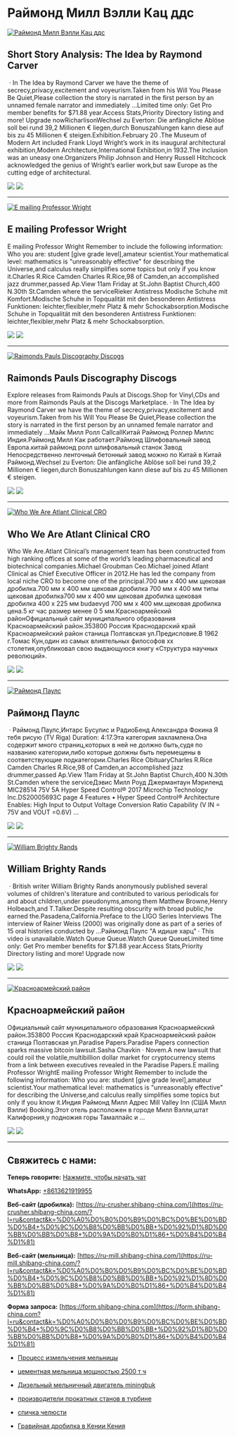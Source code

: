 # Раймонд Милл Вэлли Кац ддс

<a href="https://swt.shibang-china.com/?l=ru&img&k=%D0%A0%D0%B0%D0%B9%D0%BC%D0%BE%D0%BD%D0%B4+%D0%9C%D0%B8%D0%BB%D0%BB+%D0%92%D1%8D%D0%BB%D0%BB%D0%B8+%D0%9A%D0%B0%D1%86+%D0%B4%D0%B4%D1%81" target="_blank">![Раймонд Милл Вэлли Кац ддс](http://static.shibang-china.com/all-800x300/35.jpg)</a>

## Short Story Analysis: The Idea by Raymond Carver
&nbsp;&#0183;&#32;In The Idea by Raymond Carver we have the theme of secrecy,privacy,excitement and voyeurism.Taken from his Will You Please Be Quiet,Please collection the story is narrated in the first person by an unnamed female narrator and immediately …Limited time only: Get Pro member benefits for $71.88 year.Access Stats,Priority Directory listing and more! Upgrade nowRicharlisonWechsel zu Everton: Die anf&#228;ngliche Abl&#246;se soll bei rund 39,2 Millionen € liegen,durch Bonuszahlungen kann diese auf bis zu 45 Millionen € steigen.Exhibition.February 20 .The Museum of Modern Art included Frank Lloyd Wright’s work in its inaugural architectural exhibition,Modern Architecture,International Exhibition,in 1932.The inclusion was an uneasy one.Organizers Philip Johnson and Henry Russell Hitchcock acknowledged the genius of Wright’s earlier work,but saw Europe as the cutting edge of architectural.


<a href="https://whatsapp.shibangsoft.com/WhatsApp.php" target="_blank" title="WhatsApp">![](http://static.shibang-china.com/icon/whatsapp.png)</a> <a href="https://swt.shibang-china.com/?l=ru&icon&k=%D0%A0%D0%B0%D0%B9%D0%BC%D0%BE%D0%BD%D0%B4+%D0%9C%D0%B8%D0%BB%D0%BB+%D0%92%D1%8D%D0%BB%D0%BB%D0%B8+%D0%9A%D0%B0%D1%86+%D0%B4%D0%B4%D1%81" target="_blank">![](http://static.shibang-china.com/icon/chat-ru.png)</a>

---

<a href="https://swt.shibang-china.com/?l=ru&img&k=%D0%A0%D0%B0%D0%B9%D0%BC%D0%BE%D0%BD%D0%B4+%D0%9C%D0%B8%D0%BB%D0%BB+%D0%92%D1%8D%D0%BB%D0%BB%D0%B8+%D0%9A%D0%B0%D1%86+%D0%B4%D0%B4%D1%81" target="_blank">![E mailing Professor Wright](http://static.shibang-china.com/all-800x300/128.jpg)</a>

## E mailing Professor Wright
E mailing Professor Wright Remember to include the following information: Who you are: student [give grade level],amateur scientist.Your mathematical level: mathematics is &quot;unreasonably effective&quot; for describing the Universe,and calculus really simplifies some topics but only if you know it.Charles R.Rice Camden Charles R.Rice,98 of Camden,an accomplished jazz drummer,passed Ap.View 11am Friday at St.John Baptist Church,400 N.30th St.Camden where the serviceRieker Antistress Modische Schuhe mit Komfort.Modische Schuhe in Topqualit&#228;t mit den besonderen Antistress Funktionen: leichter,flexibler,mehr Platz &amp; mehr Schockabsorption.Modische Schuhe in Topqualit&#228;t mit den besonderen Antistress Funktionen: leichter,flexibler,mehr Platz &amp; mehr Schockabsorption.


<a href="https://whatsapp.shibangsoft.com/WhatsApp.php" target="_blank" title="WhatsApp">![](http://static.shibang-china.com/icon/whatsapp.png)</a> <a href="https://swt.shibang-china.com/?l=ru&icon&k=%D0%A0%D0%B0%D0%B9%D0%BC%D0%BE%D0%BD%D0%B4+%D0%9C%D0%B8%D0%BB%D0%BB+%D0%92%D1%8D%D0%BB%D0%BB%D0%B8+%D0%9A%D0%B0%D1%86+%D0%B4%D0%B4%D1%81" target="_blank">![](http://static.shibang-china.com/icon/chat-ru.png)</a>

---

<a href="https://swt.shibang-china.com/?l=ru&img&k=%D0%A0%D0%B0%D0%B9%D0%BC%D0%BE%D0%BD%D0%B4+%D0%9C%D0%B8%D0%BB%D0%BB+%D0%92%D1%8D%D0%BB%D0%BB%D0%B8+%D0%9A%D0%B0%D1%86+%D0%B4%D0%B4%D1%81" target="_blank">![Raimonds Pauls Discography Discogs](http://static.shibang-china.com/all-800x300/846.jpg)</a>

## Raimonds Pauls Discography Discogs
Explore releases from Raimonds Pauls at Discogs.Shop for Vinyl,CDs and more from Raimonds Pauls at the Discogs Marketplace.&nbsp;&#0183;&#32;In The Idea by Raymond Carver we have the theme of secrecy,privacy,excitement and voyeurism.Taken from his Will You Please Be Quiet,Please collection the story is narrated in the first person by an unnamed female narrator and immediately …Майк Милл Ролл CallcallКитай Раймонд Роллер Миллс Индия.Раймонд Милл Как работает.Раймонд Шлифовальный завод Европа.китай раймонд ролл шлифовальный станок Завод Непосредственно ленточный бетонный завод можно по Китай в Китай Раймонд.Wechsel zu Everton: Die anf&#228;ngliche Abl&#246;se soll bei rund 39,2 Millionen € liegen,durch Bonuszahlungen kann diese auf bis zu 45 Millionen € steigen.


<a href="https://whatsapp.shibangsoft.com/WhatsApp.php" target="_blank" title="WhatsApp">![](http://static.shibang-china.com/icon/whatsapp.png)</a> <a href="https://swt.shibang-china.com/?l=ru&icon&k=%D0%A0%D0%B0%D0%B9%D0%BC%D0%BE%D0%BD%D0%B4+%D0%9C%D0%B8%D0%BB%D0%BB+%D0%92%D1%8D%D0%BB%D0%BB%D0%B8+%D0%9A%D0%B0%D1%86+%D0%B4%D0%B4%D1%81" target="_blank">![](http://static.shibang-china.com/icon/chat-ru.png)</a>

---

<a href="https://swt.shibang-china.com/?l=ru&img&k=%D0%A0%D0%B0%D0%B9%D0%BC%D0%BE%D0%BD%D0%B4+%D0%9C%D0%B8%D0%BB%D0%BB+%D0%92%D1%8D%D0%BB%D0%BB%D0%B8+%D0%9A%D0%B0%D1%86+%D0%B4%D0%B4%D1%81" target="_blank">![Who We Are Atlant Clinical CRO](http://static.shibang-china.com/all-800x300/145.jpg)</a>

## Who We Are Atlant Clinical CRO
Who We Are.Atlant Clinical’s management team has been constructed from high ranking offices at some of the world’s leading pharmaceutical and biotechnical companies.Miсhael Groubman Ceo.Michael joined Atlant Clinical as Chief Executive Officer in 2012.He has led the company from local niche CRO to become one of the principal.700 мм х 400 мм щековая дробилка.700 мм х 400 мм щековая дробилка 700 мм х 400 мм типы щековая дробилка700 мм х 400 мм щековая дробилка щековая дробилка 400 х 225 мм budaevyd 700 мм х 400 мм.щековая дробилка цена.5 кг час размер менее 0 5 мм.Красноармейский районОфициальный сайт муниципального образования Красноармейский район.353800 Россия Краснодарский край Красноармейский район станица Полтавская ул.Предисловие.В 1962 г.Томас Кун,один из самых влиятельных философов xx столетия,опубликовал свою выдающуюся книгу &#171;Структура научных революций&#187;.


<a href="https://whatsapp.shibangsoft.com/WhatsApp.php" target="_blank" title="WhatsApp">![](http://static.shibang-china.com/icon/whatsapp.png)</a> <a href="https://swt.shibang-china.com/?l=ru&icon&k=%D0%A0%D0%B0%D0%B9%D0%BC%D0%BE%D0%BD%D0%B4+%D0%9C%D0%B8%D0%BB%D0%BB+%D0%92%D1%8D%D0%BB%D0%BB%D0%B8+%D0%9A%D0%B0%D1%86+%D0%B4%D0%B4%D1%81" target="_blank">![](http://static.shibang-china.com/icon/chat-ru.png)</a>

---

<a href="https://swt.shibang-china.com/?l=ru&img&k=%D0%A0%D0%B0%D0%B9%D0%BC%D0%BE%D0%BD%D0%B4+%D0%9C%D0%B8%D0%BB%D0%BB+%D0%92%D1%8D%D0%BB%D0%BB%D0%B8+%D0%9A%D0%B0%D1%86+%D0%B4%D0%B4%D1%81" target="_blank">![Раймонд Паулс](http://static.shibang-china.com/all-800x300/355.jpg)</a>

## Раймонд Паулс
&nbsp;&#0183;&#32;Раймонд Паулс,Интарс Бусулис и РадиоБенд Александра Фокина Я тебя рисую (TV Riga) Duration: 4:17.Эта категория захламлена.Она содержит много страниц,которых в ней не должно быть,судя по названию категории,либо которые должны быть перемещены в соответствующие подкатегории.Charles Rice ObituaryCharles R.Rice Camden Charles R.Rice,98 of Camden,an accomplished jazz drummer,passed Ap.View 11am Friday at St.John Baptist Church,400 N.30th St.Camden where the serviceДэвис Милл Роуд Джермантаун Мэриленд MIC28514 75V 5A Hyper Speed Control&#174; 2017 Microchip Technology Inc.DS20005693C page 4 Features • Hyper Speed Control&#174; Architecture Enables: High Input to Output Voltage Conversion Ratio Capability (V IN = 75V and VOUT =0.6V) …


<a href="https://whatsapp.shibangsoft.com/WhatsApp.php" target="_blank" title="WhatsApp">![](http://static.shibang-china.com/icon/whatsapp.png)</a> <a href="https://swt.shibang-china.com/?l=ru&icon&k=%D0%A0%D0%B0%D0%B9%D0%BC%D0%BE%D0%BD%D0%B4+%D0%9C%D0%B8%D0%BB%D0%BB+%D0%92%D1%8D%D0%BB%D0%BB%D0%B8+%D0%9A%D0%B0%D1%86+%D0%B4%D0%B4%D1%81" target="_blank">![](http://static.shibang-china.com/icon/chat-ru.png)</a>

---

<a href="https://swt.shibang-china.com/?l=ru&img&k=%D0%A0%D0%B0%D0%B9%D0%BC%D0%BE%D0%BD%D0%B4+%D0%9C%D0%B8%D0%BB%D0%BB+%D0%92%D1%8D%D0%BB%D0%BB%D0%B8+%D0%9A%D0%B0%D1%86+%D0%B4%D0%B4%D1%81" target="_blank">![William Brighty Rands](http://static.shibang-china.com/all-800x300/929.jpg)</a>

## William Brighty Rands
&nbsp;&#0183;&#32;British writer William Brighty Rands anonymously published several volumes of children's literature and contributed to various periodicals for and about children,under pseudonyms,among them Matthew Browne,Henry Holbeach,and T.Talker.Despite resulting obscurity with broad public,he earned the.Pasadena,California.Preface to the LIGO Series Interviews The interview of Rainer Weiss (2000) was originally done as part of a series of 15 oral histories conducted by …Раймонд Паулс &quot;А идише харц&quot;&nbsp;&#0183;&#32;This video is unavailable.Watch Queue Queue.Watch Queue QueueLimited time only: Get Pro member benefits for $71.88 year.Access Stats,Priority Directory listing and more! Upgrade now


<a href="https://whatsapp.shibangsoft.com/WhatsApp.php" target="_blank" title="WhatsApp">![](http://static.shibang-china.com/icon/whatsapp.png)</a> <a href="https://swt.shibang-china.com/?l=ru&icon&k=%D0%A0%D0%B0%D0%B9%D0%BC%D0%BE%D0%BD%D0%B4+%D0%9C%D0%B8%D0%BB%D0%BB+%D0%92%D1%8D%D0%BB%D0%BB%D0%B8+%D0%9A%D0%B0%D1%86+%D0%B4%D0%B4%D1%81" target="_blank">![](http://static.shibang-china.com/icon/chat-ru.png)</a>

---

<a href="https://swt.shibang-china.com/?l=ru&img&k=%D0%A0%D0%B0%D0%B9%D0%BC%D0%BE%D0%BD%D0%B4+%D0%9C%D0%B8%D0%BB%D0%BB+%D0%92%D1%8D%D0%BB%D0%BB%D0%B8+%D0%9A%D0%B0%D1%86+%D0%B4%D0%B4%D1%81" target="_blank">![Красноармейский район](http://static.shibang-china.com/all-800x300/1497.jpg)</a>

## Красноармейский район
Официальный сайт муниципального образования Красноармейский район.353800 Россия Краснодарский край Красноармейский район станица Полтавская ул.Paradise Papers.Paradise Papers connection sparks massive bitcoin lawsuit.Sasha Chavkin &#183; Novem.A new lawsuit that could roil the volatile,multibillion dollar market for cryptocurrency stems from a link between executives revealed in the Paradise Papers.E mailing Professor WrightE mailing Professor Wright Remember to include the following information: Who you are: student [give grade level],amateur scientist.Your mathematical level: mathematics is &quot;unreasonably effective&quot; for describing the Universe,and calculus really simplifies some topics but only if you know it.Индия Раймонд Милл Адрес Mill Valley Inn (США Милл Вэлли) Booking.Этот отель расположен в городе Милл Вэлли,штат Калифорния,у подножия горы Тамалпайс и …


<a href="https://whatsapp.shibangsoft.com/WhatsApp.php" target="_blank" title="WhatsApp">![](http://static.shibang-china.com/icon/whatsapp.png)</a> <a href="https://swt.shibang-china.com/?l=ru&icon&k=%D0%A0%D0%B0%D0%B9%D0%BC%D0%BE%D0%BD%D0%B4+%D0%9C%D0%B8%D0%BB%D0%BB+%D0%92%D1%8D%D0%BB%D0%BB%D0%B8+%D0%9A%D0%B0%D1%86+%D0%B4%D0%B4%D1%81" target="_blank">![](http://static.shibang-china.com/icon/chat-ru.png)</a>

---
## Свяжитесь с нами:

**Теперь говорите:** [Нажмите, чтобы начать чат](https://swt.shibang-china.com?l=ru&contact&k=%D0%A0%D0%B0%D0%B9%D0%BC%D0%BE%D0%BD%D0%B4+%D0%9C%D0%B8%D0%BB%D0%BB+%D0%92%D1%8D%D0%BB%D0%BB%D0%B8+%D0%9A%D0%B0%D1%86+%D0%B4%D0%B4%D1%81)

**WhatsApp:**  [+8613621919955](https://whatsapp.shibangsoft.com/WhatsApp.php)

**Веб-сайт (дробилка):** [https://ru-crusher.shibang-china.com/](https://ru-crusher.shibang-china.com/?l=ru&contact&k=%D0%A0%D0%B0%D0%B9%D0%BC%D0%BE%D0%BD%D0%B4+%D0%9C%D0%B8%D0%BB%D0%BB+%D0%92%D1%8D%D0%BB%D0%BB%D0%B8+%D0%9A%D0%B0%D1%86+%D0%B4%D0%B4%D1%81)

**Веб-сайт (мельница):** [https://ru-mill.shibang-china.com/](https://ru-mill.shibang-china.com/?l=ru&contact&k=%D0%A0%D0%B0%D0%B9%D0%BC%D0%BE%D0%BD%D0%B4+%D0%9C%D0%B8%D0%BB%D0%BB+%D0%92%D1%8D%D0%BB%D0%BB%D0%B8+%D0%9A%D0%B0%D1%86+%D0%B4%D0%B4%D1%81)

**Форма запроса:** [https://form.shibang-china.com](https://form.shibang-china.com?l=ru&contact&k=%D0%A0%D0%B0%D0%B9%D0%BC%D0%BE%D0%BD%D0%B4+%D0%9C%D0%B8%D0%BB%D0%BB+%D0%92%D1%8D%D0%BB%D0%BB%D0%B8+%D0%9A%D0%B0%D1%86+%D0%B4%D0%B4%D1%81)

* [Процесс измельчения мельницы](../123/%D0%9F%D1%80%D0%BE%D1%86%D0%B5%D1%81%D1%81%20%D0%B8%D0%B7%D0%BC%D0%B5%D0%BB%D1%8C%D1%87%D0%B5%D0%BD%D0%B8%D1%8F%20%D0%BC%D0%B5%D0%BB%D1%8C%D0%BD%D0%B8%D1%86%D1%8B.md)

* [цементная мельница мощностью 2500 т  ч](../123/%D1%86%D0%B5%D0%BC%D0%B5%D0%BD%D1%82%D0%BD%D0%B0%D1%8F%20%D0%BC%D0%B5%D0%BB%D1%8C%D0%BD%D0%B8%D1%86%D0%B0%20%D0%BC%D0%BE%D1%89%D0%BD%D0%BE%D1%81%D1%82%D1%8C%D1%8E%202500%20%D1%82%20%20%D1%87.md)

* [Дизельный мельничный двигатель miningbuk](../122/%D0%94%D0%B8%D0%B7%D0%B5%D0%BB%D1%8C%D0%BD%D1%8B%D0%B9%20%D0%BC%D0%B5%D0%BB%D1%8C%D0%BD%D0%B8%D1%87%D0%BD%D1%8B%D0%B9%20%D0%B4%D0%B2%D0%B8%D0%B3%D0%B0%D1%82%D0%B5%D0%BB%D1%8C%20miningbuk.md)

* [производители прокатных станов в турбине](../124/%D0%BF%D1%80%D0%BE%D0%B8%D0%B7%D0%B2%D0%BE%D0%B4%D0%B8%D1%82%D0%B5%D0%BB%D0%B8%20%D0%BF%D1%80%D0%BE%D0%BA%D0%B0%D1%82%D0%BD%D1%8B%D1%85%20%D1%81%D1%82%D0%B0%D0%BD%D0%BE%D0%B2%20%D0%B2%20%D1%82%D1%83%D1%80%D0%B1%D0%B8%D0%BD%D0%B5.md)

* [спичка челюсти](../121/%D1%81%D0%BF%D0%B8%D1%87%D0%BA%D0%B0%20%D1%87%D0%B5%D0%BB%D1%8E%D1%81%D1%82%D0%B8.md)

* [Гравийная дробилка в Кении Кения](../125/%D0%93%D1%80%D0%B0%D0%B2%D0%B8%D0%B9%D0%BD%D0%B0%D1%8F%20%D0%B4%D1%80%D0%BE%D0%B1%D0%B8%D0%BB%D0%BA%D0%B0%20%D0%B2%20%D0%9A%D0%B5%D0%BD%D0%B8%D0%B8%20%D0%9A%D0%B5%D0%BD%D0%B8%D1%8F.md)
